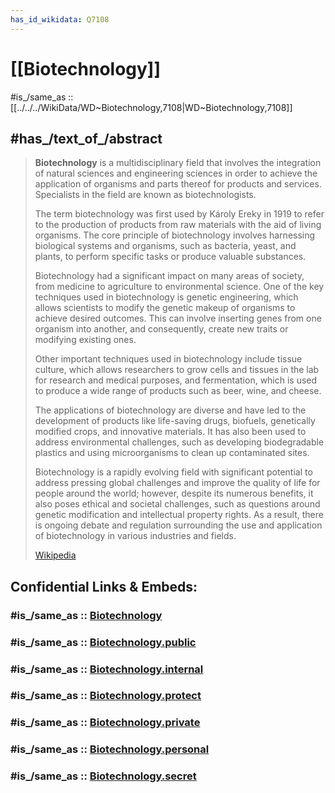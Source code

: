 ```yaml
---
has_id_wikidata: Q7108
---
```


# [[Biotechnology]] 

#is_/same_as :: [[../../../WikiData/WD~Biotechnology,7108|WD~Biotechnology,7108]] 

## #has_/text_of_/abstract 

> **Biotechnology** is a multidisciplinary field that involves the 
> integration of natural sciences and engineering sciences 
> in order to achieve the application of organisms and parts thereof for products and services. 
> Specialists in the field are known as biotechnologists.
>
> The term biotechnology was first used by Károly Ereky in 1919 
> to refer to the production of products from raw materials with the aid of living organisms. 
> The core principle of biotechnology involves harnessing biological systems and organisms, 
> such as bacteria, yeast, and plants, to perform specific tasks or produce valuable substances.
>
> Biotechnology had a significant impact on many areas of society, 
> from medicine to agriculture to environmental science. 
> One of the key techniques used in biotechnology is genetic engineering, which allows scientists to modify the genetic makeup of organisms to achieve desired outcomes. This can involve inserting genes from one organism into another, and consequently, create new traits or modifying existing ones.
>
> Other important techniques used in biotechnology include tissue culture, which allows researchers to grow cells and tissues in the lab for research and medical purposes, and fermentation, which is used to produce a wide range of products such as beer, wine, and cheese.
>
> The applications of biotechnology are diverse and have led to the development of products like life-saving drugs, biofuels, genetically modified crops, and innovative materials. It has also been used to address environmental challenges, such as developing biodegradable plastics and using microorganisms to clean up contaminated sites.
>
> Biotechnology is a rapidly evolving field with significant potential to address pressing global challenges and improve the quality of life for people around the world; however, despite its numerous benefits, it also poses ethical and societal challenges, such as questions around genetic modification and intellectual property rights. As a result, there is ongoing debate and regulation surrounding the use and application of biotechnology in various industries and fields.
>
> [Wikipedia](https://en.wikipedia.org/wiki/Biotechnology) 


## Confidential Links & Embeds: 

### #is_/same_as :: [Biotechnology](/_Standards/Technology/Biotechnology.md) 

### #is_/same_as :: [Biotechnology.public](/_public/Technology/Biotechnology.public.md) 

### #is_/same_as :: [Biotechnology.internal](/_internal/Technology/Biotechnology.internal.md) 

### #is_/same_as :: [Biotechnology.protect](/_protect/Technology/Biotechnology.protect.md) 

### #is_/same_as :: [Biotechnology.private](/_private/Technology/Biotechnology.private.md) 

### #is_/same_as :: [Biotechnology.personal](/_personal/Technology/Biotechnology.personal.md) 

### #is_/same_as :: [Biotechnology.secret](/_secret/Technology/Biotechnology.secret.md)

